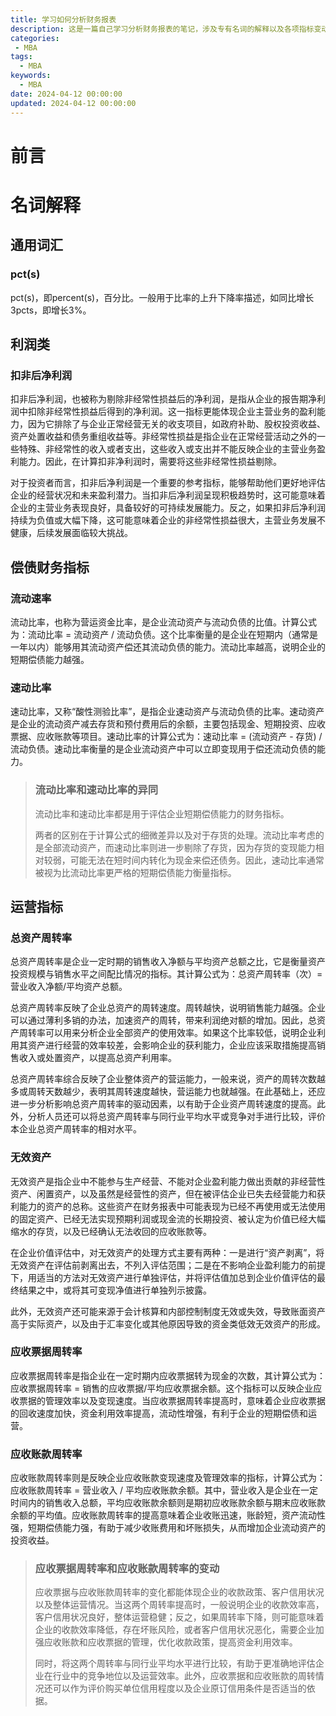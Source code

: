 ```yaml
---
title: 学习如何分析财务报表
description: 这是一篇自己学习分析财务报表的笔记，涉及专有名词的解释以及各项指标变动可能的含义。
categories:
 - MBA
tags:
  - MBA
keywords:
  - MBA
date: 2024-04-12 00:00:00
updated: 2024-04-12 00:00:00
---
```


# 前言

# 名词解释

## 通用词汇

### pct(s)

pct(s)，即percent(s)，百分比。一般用于比率的上升下降率描述，如同比增长3pcts，即增长3%。

## 利润类

### 扣非后净利润

扣非后净利润，也被称为剔除非经常性损益后的净利润，是指从企业的报告期净利润中扣除非经常性损益后得到的净利润。这一指标更能体现企业主营业务的盈利能力，因为它排除了与企业正常经营无关的收支项目，如政府补助、股权投资收益、资产处置收益和债务重组收益等。非经常性损益是指企业在正常经营活动之外的一些特殊、非经常性的收入或者支出，这些收入或支出并不能反映企业的主营业务盈利能力。因此，在计算扣非净利润时，需要将这些非经常性损益剔除。

对于投资者而言，扣非后净利润是一个重要的参考指标，能够帮助他们更好地评估企业的经营状况和未来盈利潜力。当扣非后净利润呈现积极趋势时，这可能意味着企业的主营业务表现良好，具备较好的可持续发展能力。反之，如果扣非后净利润持续为负值或大幅下降，这可能意味着企业的非经常性损益很大，主营业务发展不健康，后续发展面临较大挑战。

## 偿债财务指标

### 流动速率

流动比率，也称为营运资金比率，是企业流动资产与流动负债的比值。计算公式为：流动比率 = 流动资产 / 流动负债。这个比率衡量的是企业在短期内（通常是一年以内）能够用其流动资产偿还其流动负债的能力。流动比率越高，说明企业的短期偿债能力越强。

### 速动比率

速动比率，又称“酸性测验比率”，是指企业速动资产与流动负债的比率。速动资产是企业的流动资产减去存货和预付费用后的余额，主要包括现金、短期投资、应收票据、应收账款等项目。速动比率的计算公式为：速动比率 = (流动资产 - 存货) / 流动负债。速动比率衡量的是企业流动资产中可以立即变现用于偿还流动负债的能力。

> ### 流动比率和速动比率的异同
> 
> 流动比率和速动比率都是用于评估企业短期偿债能力的财务指标。
> 
> 两者的区别在于计算公式的细微差异以及对于存货的处理。流动比率考虑的是全部流动资产，而速动比率则进一步剔除了存货，因为存货的变现能力相对较弱，可能无法在短时间内转化为现金来偿还债务。因此，速动比率通常被视为比流动比率更严格的短期偿债能力衡量指标。

## 运营指标

### 总资产周转率

总资产周转率是企业一定时期的销售收入净额与平均资产总额之比，它是衡量资产投资规模与销售水平之间配比情况的指标。其计算公式为：总资产周转率（次）=营业收入净额/平均资产总额。

总资产周转率反映了企业总资产的周转速度。周转越快，说明销售能力越强。企业可以通过薄利多销的办法，加速资产的周转，带来利润绝对额的增加。因此，总资产周转率可以用来分析企业全部资产的使用效率。如果这个比率较低，说明企业利用其资产进行经营的效率较差，会影响企业的获利能力，企业应该采取措施提高销售收入或处置资产，以提高总资产利用率。

总资产周转率综合反映了企业整体资产的营运能力，一般来说，资产的周转次数越多或周转天数越少，表明其周转速度越快，营运能力也就越强。在此基础上，还应进一步分析影响总资产周转率的驱动因素，以有助于企业资产周转速度的提高。此外，分析人员还可以将总资产周转率与同行业平均水平或竞争对手进行比较，评价本企业总资产周转率的相对水平。

### 无效资产

无效资产是指企业中不能参与生产经营、不能对企业盈利能力做出贡献的非经营性资产、闲置资产，以及虽然是经营性的资产，但在被评估企业已失去经营能力和获利能力的资产的总称。这些资产在财务报表中可能表现为已经不再使用或无法使用的固定资产、已经无法实现预期利润或现金流的长期投资、被认定为价值已经大幅缩水的存货，以及已经确认无法收回的应收账款等。

在企业价值评估中，对无效资产的处理方式主要有两种：一是进行“资产剥离”，将无效资产在评估前剥离出去，不列入评估范围；二是在不影响企业盈利能力的前提下，用适当的方法对无效资产进行单独评估，并将评估值加总到企业价值评估的最终结果之中，或将其可变现净值进行单独列示披露。

此外，无效资产还可能来源于会计核算和内部控制制度无效或失效，导致账面资产高于实际资产，以及由于汇率变化或其他原因导致的资金类低效无效资产的形成。

### 应收票据周转率

应收票据周转率是指企业在一定时期内应收票据转为现金的次数，其计算公式为：应收票据周转率 = 销售的应收票据/平均应收票据余额。这个指标可以反映企业应收票据的管理效率以及变现速度。当应收票据周转率提高时，意味着企业应收票据的回收速度加快，资金利用效率提高，流动性增强，有利于企业的短期偿债和运营。

### 应收账款周转率

应收账款周转率则是反映企业应收账款变现速度及管理效率的指标，计算公式为：应收账款周转率 = 营业收入 / 平均应收账款余额。其中，营业收入是企业在一定时间内的销售收入总额，平均应收账款余额则是期初应收账款余额与期末应收账款余额的平均值。应收账款周转率的提高意味着企业收账迅速，账龄短，资产流动性强，短期偿债能力强，有助于减少收账费用和坏账损失，从而增加企业流动资产的投资收益。

> ### 应收票据周转率和应收账款周转率的变动
> 
> 应收票据与应收账款周转率的变化都能体现企业的收款政策、客户信用状况以及整体运营情况。当这两个周转率提高时，一般说明企业的收款效率高，客户信用状况良好，整体运营稳健；反之，如果周转率下降，则可能意味着企业的收款效率降低，存在坏账风险，或者客户信用状况恶化，需要企业加强应收账款和应收票据的管理，优化收款政策，提高资金利用效率。
> 
> 同时，将这两个周转率与同行业平均水平进行比较，有助于更准确地评估企业在行业中的竞争地位以及运营效率。此外，应收票据和应收账款的周转情况还可以作为评价购买单位信用程度以及企业原订信用条件是否适当的依据。

